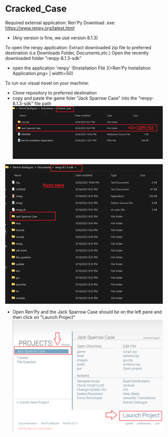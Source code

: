 # Cracked_Case

Required external application: Ren'Py
Download .exe: https://www.renpy.org/latest.html
- (Any version is fine, we use version 8.1.3)

To open the renpy application:
Extract downloaded zip file to preferred destination (i.e Downloads Folder, Documents,etc.)
Open the recently downloaded folder "renpy-8.1.3-sdk"
- open the application 'renpy'
![Installation File ](<Ren'Py Installation Application.png> | width=50)

To run our visual novel on your machine:
- Clone repository to preferred destination
- copy and paste the game foler "Jack Sparrow Case" into the "renpy-8.1.3-sdk" file path
![Copy Game Folder](<Copy Cloned File.png>)

![Paste Game Folder](<Paste Game Folder in Ren'Py.png>)
- Open Ren'Py and the Jack Sparrow Case should be on the left pane and then click on "Launch Project"
![Running Game File](<Run Game in Ren'Py.png>)
